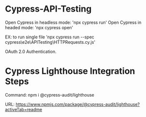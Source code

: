 # Cypress-API-Testing

Open Cypress in headless mode: 'npx cypress run'
Open Cypress in headed mode: 'npx cypress open'
 
EX: to run single file 'npx cypress run --spec cypress\e2e\APITesting\HTTPRequests.cy.js'

OAuth 2.0 Authentication.

# Cypress Lighthouse Integration Steps

Command: npm i @cypress-audit/lighthouse

URL: https://www.npmjs.com/package/@cypress-audit/lighthouse?activeTab=readme
